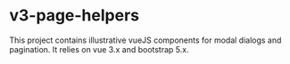 # v3-page-helpers

This project contains illustrative vueJS components for modal dialogs and pagination.  It relies on vue 3.x and bootstrap 5.x.
